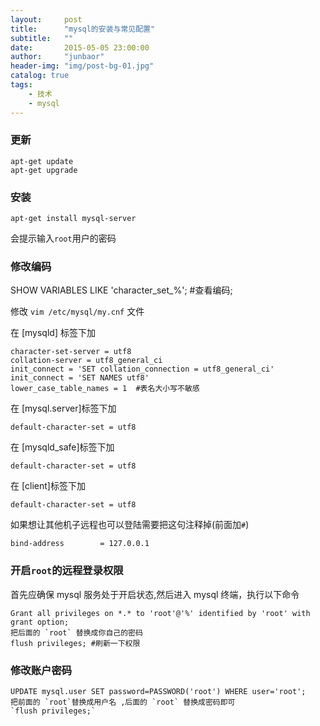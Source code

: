 ```yaml
---
layout:     post
title:      "mysql的安装与常见配置"
subtitle:   ""
date:       2015-05-05 23:00:00
author:     "junbaor"
header-img: "img/post-bg-01.jpg"
catalog: true
tags:
    - 技术
    - mysql
---
```


### 更新
```
apt-get update
apt-get upgrade
```

### 安装
`apt-get install mysql-server`

会提示输入`root`用户的密码

### 修改编码

SHOW VARIABLES LIKE 'character_set_%'; #查看编码;

修改 `vim /etc/mysql/my.cnf` 文件

在 [mysqld] 标签下加

```
character-set-server = utf8
collation-server = utf8_general_ci
init_connect = 'SET collation_connection = utf8_general_ci'
init_connect = 'SET NAMES utf8'
lower_case_table_names = 1  #表名大小写不敏感
```

在 [mysql.server]标签下加

```
default-character-set = utf8
```

在 [mysqld_safe]标签下加

```
default-character-set = utf8
```

在 [client]标签下加

```
default-character-set = utf8
```

如果想让其他机子远程也可以登陆需要把这句注释掉(前面加`#`)

```
bind-address        = 127.0.0.1
```

### 开启`root`的远程登录权限

首先应确保 mysql 服务处于开启状态,然后进入 mysql 终端，执行以下命令

```
Grant all privileges on *.* to 'root'@'%' identified by 'root' with grant option;
把后面的 `root` 替换成你自己的密码
flush privileges; #刷新一下权限
```

### 修改账户密码

```
UPDATE mysql.user SET password=PASSWORD('root') WHERE user='root';
把前面的 `root`替换成用户名 ,后面的 `root` 替换成密码即可
`flush privileges;`
```

